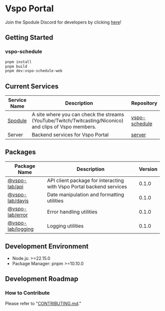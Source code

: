 # Vspo Portal

Join the Spodule Discord for developers by clicking [here](https://discord.gg/Q7Hm8h3HAG)!

## Getting Started

### vspo-schedule

```bash
pnpm install
pnpm build
pnpm dev:vspo-schedule-web
```

## Current Services

| Service Name                                          | Description                                                                                             | Repository                                                |
| ----------------------------------------------------- | ------------------------------------------------------------------------------------------------------- | --------------------------------------------------------- |
| [Spodule](https://www.vspo-schedule.com/schedule/all) | A site where you can check the streams (YouTube/Twitch/Twitcasting/Niconico) and clips of Vspo members. | [vspo-schedule](./service/vspo-schedule/v2/web/README.md) |
| Server                                                | Backend services for Vspo Portal                                                                        | [server](./service/server/README.md)                      |

## Packages

| Package Name                                      | Description                                                          | Version |
| ------------------------------------------------- | -------------------------------------------------------------------- | ------- |
| [@vspo-lab/api](./packages/api/README.md)         | API client package for interacting with Vspo Portal backend services | 0.1.0   |
| [@vspo-lab/dayjs](./packages/dayjs/README.md)     | Date manipulation and formatting utilities                           | 0.1.0   |
| [@vspo-lab/error](./packages/errors/README.md)    | Error handling utilities                                             | 0.1.0   |
| [@vspo-lab/logging](./packages/logging/README.md) | Logging utilities                                                    | 0.1.0   |

## Development Environment

- Node.js: >=22.15.0
- Package Manager: pnpm >=10.10.0

## Development Roadmap

### How to Contribute

Please refer to "[CONTRIBUTING.md](./CONTRIBUTING.md)."
